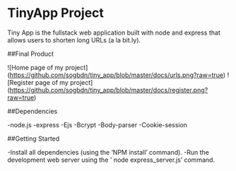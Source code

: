# TinyApp Project

Tiny App is the fullstack web application built with node and express that allows users to shorten long URLs (a la bit.ly).

##Final Product

![Home page of my project] (https://github.com/sogbdn/tiny_app/blob/master/docs/urls.png?raw=true)
![Register page of my project] (https://github.com/sogbdn/tiny_app/blob/master/docs/register.png?raw=true)

##Dependencies

-node.js
-express
-Ejs
-Bcrypt
-Body-parser
-Cookie-session

##Getting Started

-Install all dependencies (using the ‘NPM install’ command).
-Run the development web server using  the ' node express_server.js’ command.
